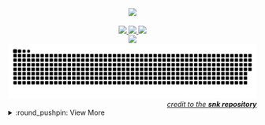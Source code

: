 <div align="center">
 <a href="https://github.com/3umi">
  <img src="https://badge.mediaplus.ma/darkblue/ohalim">
</div>                                                                                                                         
<br>
     <div align="center">
      <a href="https://github.com/3umi">
       <img src="https://img.shields.io/badge/c-%2300599C.svg?style=for-the-badge&logo=c&logoColor=white">
       <img src="https://img.shields.io/badge/c++-%2300599C.svg?style=for-the-badge&logo=c&logoColor=white">
       <img src="https://img.shields.io/badge/python-3670A0?style=for-the-badge&logo=python&logoColor=ffdd54">
     </div>
     <div align="center">
      <a href="https://github.com/3umi">              
        <img src="https://komarev.com/ghpvc/?username=3umi&&style=for-the-badge&color=1368a8">
     </div>
                                                                                             
<picture>
  <source media="(prefers-color-scheme: dark)" srcset="https://raw.githubusercontent.com/3umi/3umi/output/github-contribution-grid-snake-dark.svg">
  <source media="(prefers-color-scheme: light)" srcset="https://raw.githubusercontent.com/3umi/3umi/output/github-contribution-grid-snake.svg">
  <img alt="github contribution grid snake animation" src="https://raw.githubusercontent.com/3umi/3umi/output/github-contribution-grid-snake.svg">
</picture>

  <div align="right">
    <i> credit to the <b> <a href="https://github.com/Platane/snk">snk repository </a></i> </b>
  </div>

<details>
 <summary>:round_pushpin: View More </summary>
 <br>
    <div align="center">
  <a href="https://github.com/3umi">
      <img height="160em" src="https://github-readme-stats.vercel.app/api?username=3umi&show_icons=true&theme=tokyonight&include_all_commits=true&count_private=true"/>
    </div>
 <br>
    <div align="center">
     <a href="https://github.com/3umi">
       <img height="160em" src="https://github-readme-stats.vercel.app/api/top-langs/?username=3umi&layout=compact&langs_count=7&theme=tokyonight"/>
    </div>
<br>
    <div align="center">
     <a href="https://github.com/3umi">
      <img height="160em alt="Streak Graphics" src="https://github-readme-streak-stats.herokuapp.com/?user=3umi&theme=tokyonight">
    </div>
 <br>
</details>
